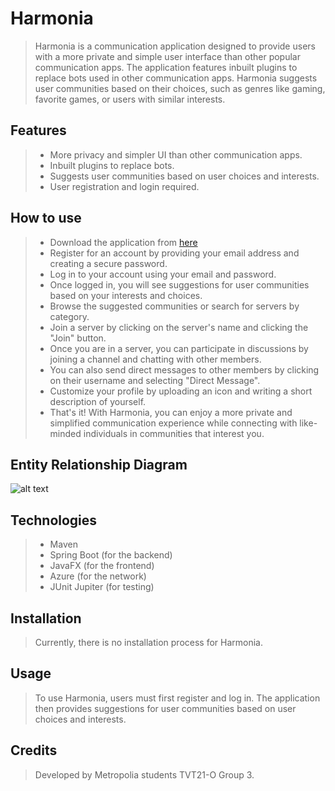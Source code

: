 # Harmonia
> Harmonia is a communication application designed to provide users with a more private and simple user interface than other popular communication apps. The application features inbuilt plugins to replace bots used in other communication apps. Harmonia suggests user communities based on their choices, such as genres like gaming, favorite games, or users with similar interests.

## Features
> - More privacy and simpler UI than other communication apps.
> - Inbuilt plugins to replace bots.
> - Suggests user communities based on user choices and interests.
> - User registration and login required.

## How to use
> - Download the application from [here](https://users.metropolia.fi/~sampoos/Harmonia.zip)
> - Register for an account by providing your email address and creating a secure password.
> - Log in to your account using your email and password.
> - Once logged in, you will see suggestions for user communities based on your interests and choices.
> - Browse the suggested communities or search for servers by category.
> - Join a server by clicking on the server's name and clicking the "Join" button.
> - Once you are in a server, you can participate in discussions by joining a channel and chatting with other members.
> - You can also send direct messages to other members by clicking on their username and selecting "Direct Message".
> - Customize your profile by uploading an icon and writing a short description of yourself.
> - That's it! With Harmonia, you can enjoy a more private and simplified communication experience while connecting with like-minded individuals in communities that interest you.

## Entity Relationship Diagram
![alt text](https://i.imgur.com/yhZTR35.png)

## Technologies
> - Maven
> - Spring Boot (for the backend)
> - JavaFX (for the frontend)
> - Azure (for the network)
> - JUnit Jupiter (for testing)

## Installation
> Currently, there is no installation process for Harmonia.

## Usage
> To use Harmonia, users must first register and log in. The application then provides suggestions for user communities based on user choices and interests.

## Credits
> Developed by Metropolia students TVT21-O Group 3.
